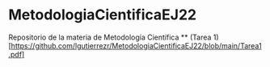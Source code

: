 # MetodologiaCientificaEJ22
Repositorio de la materia de Metodología Científica 
** (Tarea 1)[https://github.com/lgutierrezr/MetodologiaCientificaEJ22/blob/main/Tarea1.pdf]
